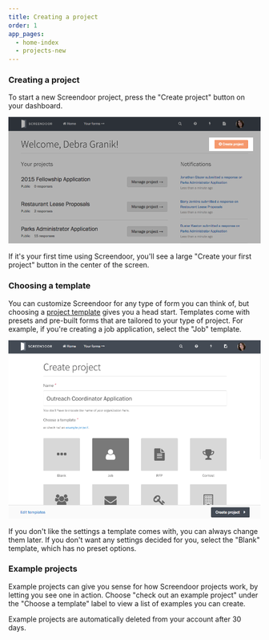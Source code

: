 ```yaml
---
title: Creating a project
order: 1
app_pages:
  - home-index
  - projects-new
---
```


### Creating a project

To start a new Screendoor project, press the "Create project" button on your dashboard.

![Creating a project.](../images/create_project_1.png)

If it's your first time using Screendoor, you'll see a large "Create your first project" button in the center of the screen. 

### Choosing a template

You can customize Screendoor for any type of form you can think of, but choosing a [project template](templates.html) gives you a head start. Templates come with presets and pre-built forms that are tailored to your type of project. For example, if you're creating a job application, select the "Job" template.

![Choosing a template.](../images/create_project_2.png)

If you don't like the settings a template comes with, you can always change them later. If you don't want any settings decided for you, select the "Blank" template, which has no preset options.

### Example projects

Example projects can give you sense for how Screendoor projects work, by letting you see one in action. Choose "check out an example project" under the "Choose a template" label to view a list of examples you can create.

Example projects are automatically deleted from your account after 30 days.

